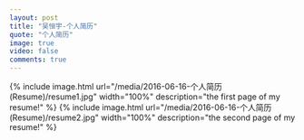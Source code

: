```yaml
---
layout: post
title: "吴恒宇-个人简历"
quote: "个人简历"
image: true
video: false
comments: true
---
```


{% include image.html url="/media/2016-06-16-个人简历(Resume)/resume1.jpg" width="100%" description="the first page of my resume!" %}
{% include image.html url="/media/2016-06-16-个人简历(Resume)/resume2.jpg" width="100%" description="the second page of my resume!" %}

